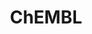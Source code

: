 ---
bigquery: https://console.cloud.google.com/bigquery?p=patents-public-data&d=ebi_chembl&page=dataset
citation: '"The ChEMBL database in 2017." Anna Gaulton, Anne Hersey, Michał Nowotka,
  A Patrícia Bento, Jon Chambers, David Mendez, Prudence Mutowo, Francis Atkinson,
  Louisa J Bellis, Elena Cibrián-Uhalte, Mark Davies, Nathan Dedman, Anneli Karlsson,
  María Paula Magariños, John P Overington, George Papadatos, Ines Smit, Andrew R
  Leach Nucleic acids Research (2017) 45 (Database Issue), D945-D954'
contributors: European Bioinformatics Institute
cost: None
description: ChEMBL Data is a manually curated database of small molecules used in
  drug discovery, including information about existing patented drugs.
documentation: 'schema: https://www.ebi.ac.uk/chembl/db_schema


  '
last_edit: 04/05/2022, 08:48:09
location: https://console.cloud.google.com/marketplace/product/google_patents_public_datasets/chembl
maintained_by: EMBL-EBI, an outstation of European Molecular Biology Laboratory
related_publications: '

  ChEMBL: towards direct deposition of bioassay data.


  Mendez D, Gaulton A, Bento AP, Chambers J, De Veij M, Félix E, Magariños MP, Mosquera
  JF, Mutowo P, Nowotka M, Gordillo-Marañón M, Hunter F, Junco L, Mugumbate G, Rodriguez-Lopez
  M, Atkinson F, Bosc N, Radoux CJ, Segura-Cabrera A, Hersey A, Leach AR.


  — Nucleic Acids Res. 2019; 47(D1):D930-D940. doi: 10.1093/nar/gky1075

  '
schema_fields:
- entity_type
- published_relation
- tid_fixed
- title
- component_id
- hrac_code
- issue
- who_extra
- strength
- mol_hrac_id
- normal_range_max
- inorganic_flag
- comp_go_id
- availability_type
- withdrawn_class
- full_mwt
- prodrug
- orig_description
- mol_atc_id
- alert_name
- type
- therapeutic_flag
- indication_class
- curation_comment
- ddd_units
- relationship_desc
- curated_by
- version
- l2
- ass_cls_map_id
- chembl_id
- warning_id
- related_tid
- trade_name
- tax_id
- num_ro5_violations
- warning_class
- usan_stem_definition
- comp_class_id
- mc_target_type
- ad_type
- toid
- warning_type
- predbind_id
- assay_strain
- domain_description
- standard_relation
- warning_country
- parent_molregno
- aromatic_rings
- approval_date
- efo_id
- company
- src_assay_id
- level4_description
- cidx
- who_name
- creation_date
- units
- structure_type
- submission_date
- ap_id
- frac_code
- warning_description
- rgid
- level1
- standard_value
- major_class
- last_active
- bao_endpoint
- domain_id
- usan_substem
- topical
- hbd_lipinski
- volume
- published_type
- assay_category
- acd_most_apka
- qed_weighted
- set_name
- met_comment
- ro3_pass
- assay_param_id
- cell_name
- cell_source_tissue
- targcomp_id
- helm_notation
- atc_code
- pathway_id
- chirality
- tissue_id
- num_lipinski_ro5_violations
- l8
- parameter_type
- withdrawn_reason
- annotation
- record_id
- domain_type
- frac_class_id
- l1
- natural_product
- level2
- stat
- formulation_id
- relationship
- mw_freebase
- cell_ontology_id
- co_stem_id
- target_desc
- standard_units
- std_act_id
- homologue
- downgraded
- drug_record_id
- normal_range_min
- oc_id
- level4
- met_id
- stem
- cpd_str_alert_id
- priority
- description
- assay_type
- cell_source_tax_id
- compsyn_id
- bao_format
- ref_url
- domain_name
- published_units
- mutation
- acd_logd
- sequence_md5sum
- published_value
- organism
- path
- dosage_form
- mechanism_of_action
- clo_id
- prediction_method
- active_molregno
- prod_pat_id
- met_conversion
- aidx
- parameter_value
- caloha_id
- log_id
- direct_interaction
- usan_year
- site_id
- db_source
- ddd_comment
- patent_no
- sei
- l5
- mc_organism
- confidence_score
- level3_description
- tid
- l3
- psa
- num_alerts
- parenteral
- smid
- synonyms
- delist_flag
- drug_product_flag
- acd_most_bpka
- l6
- definition
- hba
- level1_description
- go_id
- pchembl_value
- stem_class
- ddd_admr
- metref_id
- assay_source
- idx
- res_stem_id
- last_page
- protclasssyn_id
- drugind_id
- publication_number
- mc_target_name
- journal
- assay_id
- canonical_smiles
- compound_name
- heavy_atoms
- warning_year
- withdrawn_year
- first_approval
- metabolite_record_id
- cell_source_organism
- aspect
- irac_class_id
- dosed_ingredient
- biocomp_id
- assay_subcellular_fraction
- substrate_record_id
- year
- molecule_type
- black_box_warning
- bei
- molfile
- patent_expire_date
- assay_cell_type
- class_level
- assay_class_id
- as_id
- isoform
- ridx
- text_value
- max_phase
- assay_test_type
- src_description
- level3
- subgroup
- abstract
- syn_type
- protein_class_id
- efo_term
- withdrawn_flag
- standard_type
- label
- mc_tax_id
- mw_monoisotopic
- warnref_id
- site_residues
- mecref_id
- mol_frac_id
- ref_id
- src_short_name
- actsm_id
- l4
- pref_name
- doc_type
- mesh_heading
- applicant_full_name
- tbl
- parent_go_id
- qudt_units
- cell_description
- pubmed_id
- enzyme_tid
- standard_inchi
- result_flag
- nda_type
- data_validity_comment
- cx_most_apka
- component_synonym
- assay_tissue
- molecular_mechanism
- cx_most_bpka
- hrac_class_id
- full_molformula
- sequence
- confidence
- level5
- end_position
- compound_key
- activity_comment
- active_ingredient
- ref_type
- chebi_par_id
- doc_id
- site_name
- ingredient
- le
- innovator_company
- relationship_type
- l7
- acd_logp
- ddd_value
- standard_upper_value
- variant_id
- alert_set_id
- updated_by
- pathway_key
- standard_text_value
- start_position
- standard_inchi_key
- indref_id
- comments
- mec_id
- db_version
- country
- assay_tax_id
- target_type
- species_group_flag
- protein_class_desc
- authors
- source_domain_id
- alert_id
- disease_efficacy
- binding_site_comment
- patent_id
- source
- bao_id
- relation
- enzyme_name
- bto_id
- molregno
- withdrawn_country
- job_id
- src_compound_id
- rtb
- hbd
- action_type
- polymer_flag
- irac_code
- smarts
- lle
- updated_on
- mc_target_accession
- cx_logp
- doi
- cell_id
- usan_stem_id
- assay_organism
- product_id
- protein_class_synonym
- drug_substance_flag
- standard_flag
- uo_units
- value
- molsyn_id
- entity_id
- route
- usan_stem
- hba_lipinski
- assay_desc
- patent_use_code
- class_type
- cl_lincs_id
- parent_type
- level2_description
- ddd_id
- status
- compd_id
- max_phase_for_ind
- uberon_id
- component_type
- mechanism_comment
- targrel_id
- molecular_species
- target_mapping
- potential_duplicate
- mesh_id
- short_name
- accession
- parent_id
- upper_value
- src_id
- activity_count
- sitecomp_id
- cellosaurus_id
- mol_irac_id
- research_stem
- name
- cx_logd
- alogp
- selectivity_comment
- first_in_class
- first_page
- oral
- previous_company
- activity_id
shortname: chembl
tags:
- biotechnology
- health
- chemical
- bioinformatics
- medical
terms_of_use: CC BY-SA 3.0
title: ChEMBL
uuid: e232a192-965c-4ec9-904c-155b6dfe56c5
---